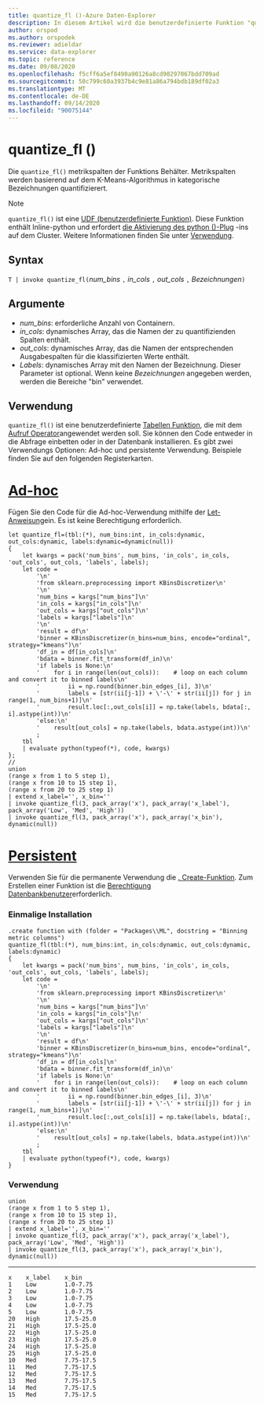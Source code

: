 ```yaml
---
title: quantize_fl ()-Azure Daten-Explorer
description: In diesem Artikel wird die benutzerdefinierte Funktion "quantize_fl ()" in Azure Daten-Explorer beschrieben.
author: orspod
ms.author: orspodek
ms.reviewer: adieldar
ms.service: data-explorer
ms.topic: reference
ms.date: 09/08/2020
ms.openlocfilehash: f5cff6a5ef8490a90126a8cd90297067bdd709ad
ms.sourcegitcommit: 50c799c60a3937b4c9e81a86a794bdb189df02a3
ms.translationtype: MT
ms.contentlocale: de-DE
ms.lasthandoff: 09/14/2020
ms.locfileid: "90075144"
---
```

# <a name="quantize_fl"></a>quantize_fl ()


Die `quantize_fl()` metrikspalten der Funktions Behälter. Metrikspalten werden basierend auf dem K-Means-Algorithmus in kategorische Bezeichnungen quantifizierert.

> [!NOTE]
> `quantize_fl()` ist eine [UDF (benutzerdefinierte Funktion)](../query/functions/user-defined-functions.md). Diese Funktion enthält Inline-python und erfordert [die Aktivierung des python ()-Plug](../query/pythonplugin.md#enable-the-plugin) -ins auf dem Cluster. Weitere Informationen finden Sie unter [Verwendung](#usage).

## <a name="syntax"></a>Syntax

`T | invoke quantize_fl(`*num_bins* `,` *in_cols* `,` *out_cols* `,` *Bezeichnungen*`)`

## <a name="arguments"></a>Argumente

* *num_bins*: erforderliche Anzahl von Containern.
* *in_cols*: dynamisches Array, das die Namen der zu quantifizienden Spalten enthält.
* *out_cols*: dynamisches Array, das die Namen der entsprechenden Ausgabespalten für die klassifizierten Werte enthält.
* *Labels*: dynamisches Array mit den Namen der Bezeichnung. Dieser Parameter ist optional. Wenn keine *Bezeichnungen* angegeben werden, werden die Bereiche "bin" verwendet.

## <a name="usage"></a>Verwendung

`quantize_fl()` ist eine benutzerdefinierte [Tabellen Funktion](../query/functions/user-defined-functions.md#tabular-function), die mit dem [Aufruf Operator](../query/invokeoperator.md)angewendet werden soll. Sie können den Code entweder in die Abfrage einbetten oder in der Datenbank installieren. Es gibt zwei Verwendungs Optionen: Ad-hoc und persistente Verwendung. Beispiele finden Sie auf den folgenden Registerkarten.

# <a name="ad-hoc"></a>[Ad-hoc](#tab/adhoc)

Fügen Sie den Code für die Ad-hoc-Verwendung mithilfe der [Let-Anweisung](../query/letstatement.md)ein. Es ist keine Berechtigung erforderlich.

<!-- csl: https://help.kusto.windows.net:443/Samples -->
```kusto
let quantize_fl=(tbl:(*), num_bins:int, in_cols:dynamic, out_cols:dynamic, labels:dynamic=dynamic(null))
{
    let kwargs = pack('num_bins', num_bins, 'in_cols', in_cols, 'out_cols', out_cols, 'labels', labels);
    let code =
        '\n'
        'from sklearn.preprocessing import KBinsDiscretizer\n'
        '\n'
        'num_bins = kargs["num_bins"]\n'
        'in_cols = kargs["in_cols"]\n'
        'out_cols = kargs["out_cols"]\n'
        'labels = kargs["labels"]\n'
        '\n'
        'result = df\n'
        'binner = KBinsDiscretizer(n_bins=num_bins, encode="ordinal", strategy="kmeans")\n'
        'df_in = df[in_cols]\n'
        'bdata = binner.fit_transform(df_in)\n'
        'if labels is None:\n'
        '    for i in range(len(out_cols)):    # loop on each column and convert it to binned labels\n'
        '        ii = np.round(binner.bin_edges_[i], 3)\n'
        '        labels = [str(ii[j-1]) + \'-\' + str(ii[j]) for j in range(1, num_bins+1)]\n'
        '        result.loc[:,out_cols[i]] = np.take(labels, bdata[:, i].astype(int))\n'
        'else:\n'
        '    result[out_cols] = np.take(labels, bdata.astype(int))\n'
        ;
    tbl
    | evaluate python(typeof(*), code, kwargs)
};
//
union 
(range x from 1 to 5 step 1),
(range x from 10 to 15 step 1),
(range x from 20 to 25 step 1)
| extend x_label='', x_bin=''
| invoke quantize_fl(3, pack_array('x'), pack_array('x_label'), pack_array('Low', 'Med', 'High'))
| invoke quantize_fl(3, pack_array('x'), pack_array('x_bin'), dynamic(null))
```

# <a name="persistent"></a>[Persistent](#tab/persistent)

Verwenden Sie für die permanente Verwendung die [. Create-Funktion](../management/create-function.md). Zum Erstellen einer Funktion ist die [Berechtigung Datenbankbenutzer](../management/access-control/role-based-authorization.md)erforderlich.

### <a name="one-time-installation"></a>Einmalige Installation

<!-- csl: https://help.kusto.windows.net:443/Samples -->
```kusto
.create function with (folder = "Packages\\ML", docstring = "Binning metric columns")
quantize_fl(tbl:(*), num_bins:int, in_cols:dynamic, out_cols:dynamic, labels:dynamic)
{
    let kwargs = pack('num_bins', num_bins, 'in_cols', in_cols, 'out_cols', out_cols, 'labels', labels);
    let code =
        '\n'
        'from sklearn.preprocessing import KBinsDiscretizer\n'
        '\n'
        'num_bins = kargs["num_bins"]\n'
        'in_cols = kargs["in_cols"]\n'
        'out_cols = kargs["out_cols"]\n'
        'labels = kargs["labels"]\n'
        '\n'
        'result = df\n'
        'binner = KBinsDiscretizer(n_bins=num_bins, encode="ordinal", strategy="kmeans")\n'
        'df_in = df[in_cols]\n'
        'bdata = binner.fit_transform(df_in)\n'
        'if labels is None:\n'
        '    for i in range(len(out_cols)):    # loop on each column and convert it to binned labels\n'
        '        ii = np.round(binner.bin_edges_[i], 3)\n'
        '        labels = [str(ii[j-1]) + \'-\' + str(ii[j]) for j in range(1, num_bins+1)]\n'
        '        result.loc[:,out_cols[i]] = np.take(labels, bdata[:, i].astype(int))\n'
        'else:\n'
        '    result[out_cols] = np.take(labels, bdata.astype(int))\n'
        ;
    tbl
    | evaluate python(typeof(*), code, kwargs)
}
```

### <a name="usage"></a>Verwendung

<!-- csl: https://help.kusto.windows.net:443/Samples -->
```kusto
union 
(range x from 1 to 5 step 1),
(range x from 10 to 15 step 1),
(range x from 20 to 25 step 1)
| extend x_label='', x_bin=''
| invoke quantize_fl(3, pack_array('x'), pack_array('x_label'), pack_array('Low', 'Med', 'High'))
| invoke quantize_fl(3, pack_array('x'), pack_array('x_bin'), dynamic(null))
```

---

<!-- csl: https://help.kusto.windows.net:443/Samples -->
```kusto
x    x_label    x_bin
1    Low        1.0-7.75
2    Low        1.0-7.75
3    Low        1.0-7.75
4    Low        1.0-7.75
5    Low        1.0-7.75
20   High       17.5-25.0
21   High       17.5-25.0
22   High       17.5-25.0
23   High       17.5-25.0
24   High       17.5-25.0
25   High       17.5-25.0
10   Med        7.75-17.5
11   Med        7.75-17.5
12   Med        7.75-17.5
13   Med        7.75-17.5
14   Med        7.75-17.5
15   Med        7.75-17.5
```
